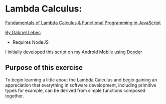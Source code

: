 # Lambda Calculus:
[Fundamentals of Lambda Calculus & Functional Programming in JavaScript](https://www.youtube.com/watch?v=3VQ382QG-y4&list=PLHXRotU6ipQTlePhwAfG16M3gUVkFrjlt&index=18)

[By Gabriel Lebec](https://github.com/glebec)

- Requires NodeJS

I initially developed this script on my Android Mobile using [Dcoder](https://play.google.com/store/apps/details?id=com.paprbit.dcoder&hl=en)

## Purpose of this exercise
To begin learning a little about the Lambda Calculus and begin gaining an appreciation that everything in software development, including primitive types for example, can be derived from simple functions composed together.